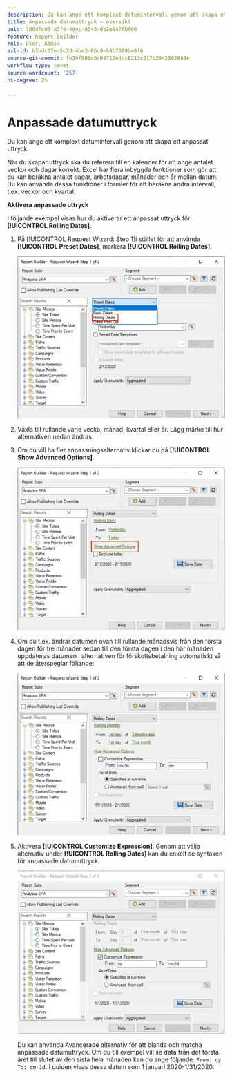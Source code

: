 ```yaml
---
description: Du kan ange ett komplext datumintervall genom att skapa ett anpassat uttryck.
title: Anpassade datumuttryck – översikt
uuid: 7d6d7c03-a3f4-4dec-8343-de2e6478bf06
feature: Report Builder
role: User, Admin
exl-id: b3bdc07e-5c2d-4be3-86c9-b4b7380be0f6
source-git-commit: fb39f906d6c08713e4dc8211c917b2942502868e
workflow-type: tm+mt
source-wordcount: '257'
ht-degree: 2%

---
```


# Anpassade datumuttryck

Du kan ange ett komplext datumintervall genom att skapa ett anpassat uttryck.

När du skapar uttryck ska du referera till en kalender för att ange antalet veckor och dagar korrekt. Excel har flera inbyggda funktioner som gör att du kan beräkna antalet dagar, arbetsdagar, månader och år mellan datum. Du kan använda dessa funktioner i formler för att beräkna andra intervall, t.ex. veckor och kvartal.

**Aktivera anpassade uttryck**

I följande exempel visas hur du aktiverar ett anpassat uttryck för **[!UICONTROL Rolling Dates]**.

1. På [!UICONTROL Request Wizard: Step 1]i stället för att använda **[!UICONTROL Preset Dates]**, markera **[!UICONTROL Rolling Dates]**.

   ![Skärmbild med rullande datum valt.](assets/rolldates1.png)

1. Växla till rullande varje vecka, månad, kvartal eller år. Lägg märke till hur alternativen nedan ändras.
1. Om du vill ha fler anpassningsalternativ klickar du på **[!UICONTROL Show Advanced Options]**.

   ![Skärmmarkeringen Visa avancerade alternativ.](assets/rolldates2.png)

1. Om du t.ex. ändrar datumen ovan till rullande månadsvis från den första dagen för tre månader sedan till den första dagen i den här månaden uppdateras datumen i alternativen för förskottsbetalning automatiskt så att de återspeglar följande:

   ![Skärmbild som visar de rullande datumen från första dagen för tre månader sedan till första dagen i den här månaden.](assets/rolldatesfor3.png)

1. Aktivera **[!UICONTROL Customize Expression]**. Genom att välja alternativ under **[!UICONTROL Rolling Dates]** kan du enkelt se syntaxen för anpassade datumuttryck.

   ![Skärmbild med Anpassa uttryck valt.](assets/rolldatesfor5.png)

   Du kan använda Avancerade alternativ för att blanda och matcha anpassade datumuttryck. Om du till exempel vill se data från det första året till slutet av den sista hela månaden kan du ange följande: `From: cy` `To: cm-1d`. I guiden visas dessa datum som 1 januari 2020-1/31/2020.
